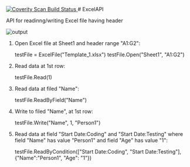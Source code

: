 <a href="https://scan.coverity.com/projects/shymaxtic-excelapi">
  <img alt="Coverity Scan Build Status"
       src="https://scan.coverity.com/projects/19458/badge.svg"/>
</a>
# ExcelAPI

API for readinng/writing Excel file having header

![output](https://user-images.githubusercontent.com/23006460/67298217-26779400-f515-11e9-970f-9de2672d5789.png)




1. Open Excel file at Sheet1 and header range "A1:G2":

    testFile = ExcelFile("Template_1.xlsx")
    testFile.Open("Sheet1", "A1:G2")

2. Read data at 1st row:

    testFile.Read(1)

2. Read data at filed "Name":

    testFile.ReadByField("Name")

3. Write to filed "Name", at 1st row:

    testFile.Write("Name", 1, "Person1")

4. Read data at field "Start Date:Coding" and "Start Date:Testing" where field "Name" has value "Person1" and field "Age" has value "1":

    testFile.ReadByCondition(["Start Date:Coding", "Start Date:Testing"], {"Name":"Person1", "Age": "1"})
